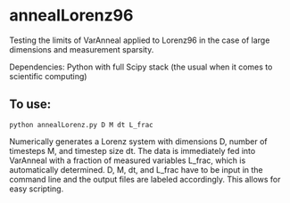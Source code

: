# annealLorenz96
Testing the limits of VarAnneal applied to Lorenz96 in the case of large dimensions and measurement sparsity.

Dependencies:
Python with full Scipy stack (the usual when it comes to scientific computing)

## To use:
	python annealLorenz.py D M dt L_frac
Numerically generates a Lorenz system with dimensions D, number of timesteps M, and timestep size dt. The data is immediately fed into VarAnneal with a fraction of measured variables L_frac, which is automatically determined. D, M, dt, and L_frac have to be input in the command line and the output files are labeled accordingly. This allows for easy scripting.
